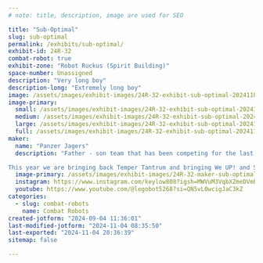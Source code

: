 ```yaml
---
# note: title, description, image are used for SEO

title: "Sub-Optimal"
slug: sub-optimal
permalink: /exhibits/sub-optimal/
exhibit-id: 24R-32
combat-robot: true
exhibit-zone: "Robot Ruckus (Spirit Building)"
space-number: Unassigned
description: "Very long boy"
description-long: "Extremely long boy"
image: /assets/images/exhibit-images/24R-32-exhibit-sub-optimal-20241102-064151-large.jpg
image-primary: 
  small: /assets/images/exhibit-images/24R-32-exhibit-sub-optimal-20241102-064151-small.jpg
  medium: /assets/images/exhibit-images/24R-32-exhibit-sub-optimal-20241102-064151-medium.jpg
  large: /assets/images/exhibit-images/24R-32-exhibit-sub-optimal-20241102-064151-large.jpg
  full: /assets/images/exhibit-images/24R-32-exhibit-sub-optimal-20241102-064151-full.jpg
maker: 
  name: "Panzer Jagers"
  description: "Father - son team that has been competing for the last 8 years

This year we are bringing back Temper Tantrum and bringing We UP! and Sub-Optimal for their Robot Ruckus debut."
  image-primary: /assets/images/exhibit-images/24R-32-maker-sub-optimal-89913546-765a-4888-87c0-65af3f5950dd-medium.png
  instagram: https://www.instagram.com/keylow808?igsh=MWVuM3VqbXZmeDVmbQ==
  youtube: https://www.youtube.com/@legobot5268?si=QN5vL0wcigJaC3kZ
categories: 
  - slug: combat-robots
    name: Combat Robots
created-jotform: "2024-09-04 11:36:01"
last-modified-jotform: "2024-11-04 08:35:50"
last-exported: "2024-11-04 20:36:39"
sitemap: false

---
```

